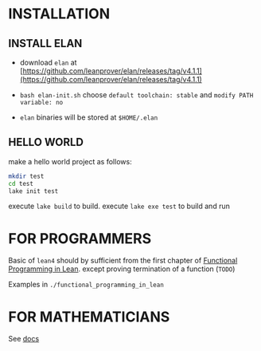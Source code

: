 # INSTALLATION

## INSTALL ELAN

- download `elan` at [https://github.com/leanprover/elan/releases/tag/v4.1.1](https://github.com/leanprover/elan/releases/tag/v4.1.1)

- `bash elan-init.sh` choose `default toolchain: stable` and `modify PATH variable: no`

- `elan` binaries will be stored at `$HOME/.elan`

## HELLO WORLD

make a hello world project as follows:

```bash
mkdir test
cd test
lake init test
```

execute `lake build` to build. execute `lake exe test` to build and run

# FOR PROGRAMMERS

Basic of `lean4` should by sufficient from the first chapter of [Functional Programming in Lean](https://lean-lang.org/functional_programming_in_lean/). except proving termination of a function (`TODO`)

Examples in `./functional_programming_in_lean` 

# FOR MATHEMATICIANS

See [docs](https://khanh101.github.io/lean4_example/docs/main.html)

